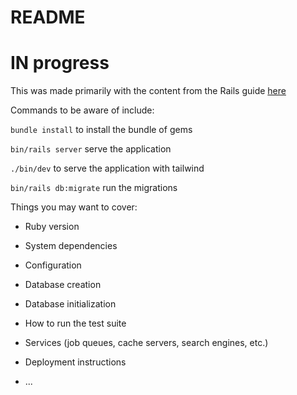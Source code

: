 # README

# IN progress

This was made primarily with the content from the Rails guide [here](https://guides.rubyonrails.org/getting_started.html)

Commands to be aware of include:


`bundle install` to install the bundle of gems

`bin/rails server` serve the application

`./bin/dev` to serve the application with tailwind

`bin/rails db:migrate` run the migrations


Things you may want to cover:

* Ruby version
* System dependencies
* Configuration
* Database creation
* Database initialization
* How to run the test suite
* Services (job queues, cache servers, search engines, etc.)
* Deployment instructions

* ...
